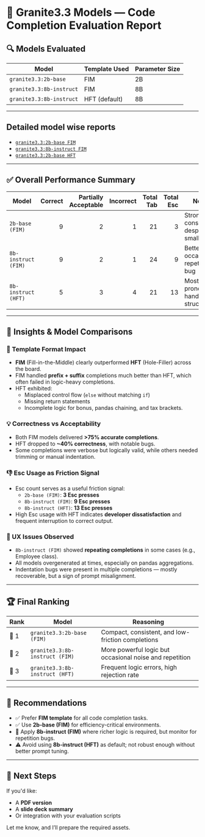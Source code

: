 # 🧠 Granite3.3 Models — Code Completion Evaluation Report

## 🔍 Models Evaluated

| Model                             | Template Used | Parameter Size |
|----------------------------------|---------------|----------------|
| `granite3.3:2b-base`             | FIM           | 2B             |
| `granite3.3:8b-instruct`         | FIM           | 8B             |
| `granite3.3:8b-instruct`         | HFT (default) | 8B             |

---

## Detailed model wise reports
- [`granite3.3:2b-base FIM`](usecases/granite33-2b-base-fim/README.md)
- [`granite3.3:8b-instruct FIM`](usecases/granite33-8b-instruct-fim/README.md)
- [`granite3.3:2b-base HFT`](usecases/granite33-8b-instruct-hft/README.md)

---
## ✅ Overall Performance Summary

| Model                      | Correct | Partially Acceptable | Incorrect | Total Tab | Total Esc | Notes |
|---------------------------|--------:|----------------------:|----------:|----------:|----------:|-------|
| `2b-base (FIM)`           | 9       | 2                     | 1         | 21        | 3         | Strong consistency despite smaller size |
| `8b-instruct (FIM)`       | 9       | 2                     | 1         | 24        | 9         | Better logic, occasional repetition bug |
| `8b-instruct (HFT)`       | 5       | 3                     | 4         | 21        | 13        | Most error-prone, poor handling of structure |

---

## 🔬 Insights & Model Comparisons

### 🧩 Template Format Impact

- **FIM** (Fill-in-the-Middle) clearly outperformed **HFT** (Hole-Filler) across the board.
- FIM handled **prefix + suffix** completions much better than HFT, which often failed in logic-heavy completions.
- HFT exhibited:
  - Misplaced control flow (`else` without matching `if`)
  - Missing return statements
  - Incomplete logic for bonus, pandas chaining, and tax brackets.

### 💡 Correctness vs Acceptability

- Both FIM models delivered **>75% accurate completions**.
- HFT dropped to **~40% correctness**, with notable bugs.
- Some completions were verbose but logically valid, while others needed trimming or manual indentation.

### 👎 Esc Usage as Friction Signal

- Esc count serves as a useful friction signal:
  - `2b-base (FIM)`: **3 Esc presses**
  - `8b-instruct (FIM)`: **9 Esc presses**
  - `8b-instruct (HFT)`: **13 Esc presses**
- High Esc usage with HFT indicates **developer dissatisfaction** and frequent interruption to correct output.

### 💬 UX Issues Observed

- `8b-instruct (FIM)` showed **repeating completions** in some cases (e.g., Employee class).
- All models overgenerated at times, especially on pandas aggregations.
- Indentation bugs were present in multiple completions — mostly recoverable, but a sign of prompt misalignment.

---

## 🏆 Final Ranking

| Rank | Model                    | Reasoning |
|------|--------------------------|-----------|
| 🥇 1 | `granite3.3:2b-base (FIM)`     | Compact, consistent, and low-friction completions |
| 🥈 2 | `granite3.3:8b-instruct (FIM)` | More powerful logic but occasional noise and repetition |
| 🥉 3 | `granite3.3:8b-instruct (HFT)` | Frequent logic errors, high rejection rate |

---

## 📌 Recommendations

- ✅ Prefer **FIM template** for all code completion tasks.
- ✅ Use **2b-base (FIM)** for efficiency-critical environments.
- 🧪 Apply **8b-instruct (FIM)** where richer logic is required, but monitor for repetition bugs.
- ⚠️ Avoid using **8b-instruct (HFT)** as default; not robust enough without better prompt tuning.

---

## 🔁 Next Steps

If you'd like:
- A **PDF version**
- A **slide deck summary**
- Or integration with your evaluation scripts

Let me know, and I’ll prepare the required assets.
